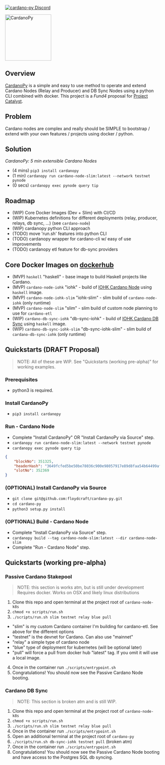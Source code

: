 [![cardano-py Discord](https://img.shields.io/badge/discord-join%20chat-blue.svg)](https://discord.gg/FyDz4Xrt4x)

<img src="images/CardanoPyBlueSmall.png" alt="CardanoPy" width="150" height="150">

## Overview
[CardanoPy](https://github.com/floydcraft/cardano-py) is a simple and easy to use method to operate and extend Cardano Nodes (Relay and Producer) and DB Sync Nodes using a python CLI combined with docker. This project is a *Fund4* proposal for [Project Catalyst](https://cardano.ideascale.com/a/dtd/CardanoPy-5-min-extensible-node/341045-48088).

## Problem
Cardano nodes are complex and really should be SIMPLE to bootstrap / extend with your own features / projects using docker / python.

## Solution
*CardanoPy: 5 min extensible Cardano Nodes*
- (4 mins) `pip3 install cardanopy`
- (1 min) `cardanopy run cardano-node-slim:latest --network testnet pynode`
- (0 secs) `cardanopy exec pynode query tip`

## Roadmap
- (WIP) Core Docker Images (Dev + Slim) with CI/CD
- (WIP) Kubernetes definitions for different deployments (relay, producer, relays, db sync, ...) (see `cardano-node`)
- (WIP) cardanopy python CLI approach
- (TODO) move 'run.sh' features into python CLI
- (TODO) cardanopy wrapper for cardano-cli w/ easy of use improvements
- (TODO) cardanopy etl feature for db-sync providers

## Core Docker Images on [dockerhub](https://hub.docker.com/u/floydcraft)
- (MVP) `haskell` "haskell" - base image to build Haskell projects like Cardano.
- (MVP) `cardano-node-iohk` "iohk" - build of [IOHK Cardano Node](https://github.com/input-output-hk/cardano-node) using `haskell` image.
- (MVP) `cardano-node-iohk-slim` "iohk-slim" - slim build of `cardano-node-iohk` (only runtime)
- (MVP) `cardano-node-slim` "slim" - slim build of custom node planning to use for `cardano-etl`
- (WIP) `cardano-db-sync-iohk` "db-sync-iohk" - build of [IOHK Cardano DB Sync](https://github.com/input-output-hk/cardano-db-sync) using `haskell` image.
- (WIP) `cardano-db-sync-iohk-slim` "db-sync-iohk-slim" - slim build of `cardano-db-sync-iohk` (only runtime)


## Quickstarts (DRAFT Proposal)
> NOTE: All of these are WIP. See "Quickstarts (working pre-alpha)" for working examples.

### Prerequisites
- python3 is required.

### Install CardanoPy
- `pip3 install cardanopy`

### Run - Cardano Node
- Complete "Install CardanoPy" OR "Install CardanoPy via Source" step.
- `cardanopy run cardano-node-slim:latest --network testnet pynode`
- `cardanopy exec pynode query tip`
```json
{
    "blockNo": 351325,
    "headerHash": "3649fcfed5be50be78036c900e98057917e89d8faa54b64499af0779e4232040",
    "slotNo": 352369
}
```

### (OPTIONAL) Install CardanoPy via Source
- `git clone git@github.com:floydcraft/cardano-py.git`
- `cd cardano-py`
- `python3 setup.py install`

### (OPTIONAL) Build - Cardano Node
- Complete "Install CardanoPy via Source" step.
- `cardanopy build --tag cardano-node-slim:latest --dir cardano-node-slim`
- Complete "Run - Cardano Node" step.


## Quickstarts (working pre-alpha)

### Passive Cardano Stakepool
> NOTE: this section is works atm, but is still under development
> Requires docker. Works on OSX and likely linux distributions

1. Clone this repo and open terminal at the project root of `cardano-node-k8s`
2. `chmod +x scripts/run.sh`
3. `./scripts/run.sh slim testnet relay blue pull`
- "slim" is my custom Cardano container I'm building for cardano-etl. See above for the different options
- "testnet" is the devnet for Cardano. Can also use "mainnet"
- "relay" a simple type of cardano node
- "blue" type of deployment for kubernetes (will be optional later)
- "pull" will force a pull from docker hub "latest" tag. If you omit it will use a local image.

4. Once in the container run `./scripts/entrypoint.sh`
5. Congratulations! You should now see the Passive Cardano Node booting.

### Cardano DB Sync
> NOTE: This section is broken atm and is still WIP.

1. Clone this repo and open terminal at the project root of `cardano-node-k8s`
2. `chmod +x scripts/run.sh`
3. `./scripts/run.sh slim testnet relay blue pull`
4. Once in the container run `./scripts/entrypoint.sh`   
5. Open an additional terminal at the project root of `cardano-py`
6. `./scripts/run.sh db-sync-iohk testnet pull` (broken atm)
7. Once in the container run `./scripts/entrypoint.sh`
8. Congratulations! You should now see the Passive Cardano Node booting and have access to the Postgres SQL db syncing.
